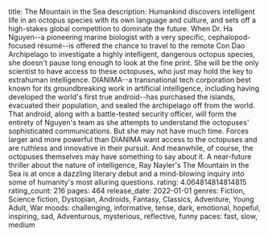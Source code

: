 title: The Mountain in the Sea
description: Humankind discovers intelligent life in an octopus species with its own language and culture, and sets off a high-stakes global competition to dominate the future. When Dr. Ha Nguyen--a pioneering marine biologist with a very specific, cephalopod-focused résumé--is offered the chance to travel to the remote Con Dao Archipelago to investigate a highly intelligent, dangerous octopus species, she doesn't pause long enough to look at the fine print. She will be the only scientist to have access to these octopuses, who just may hold the key to extrahuman intelligence. DIANIMA--a transnational tech corporation best known for its groundbreaking work in artificial intelligence, including having developed the world's first true android--has purchased the islands, evacuated their population, and sealed the archipelago off from the world. That android, along with a battle-tested security officer, will form the entirety of Nguyen's team as she attempts to understand the octopuses' sophisticated communications. But she may not have much time. Forces larger and more powerful than DIANIMA want access to the octopuses and are ruthless and innovative in their pursuit. And meanwhile, of course, the octopuses themselves may have something to say about it. A near-future thriller about the nature of intelligence, Ray Nayler's The Mountain in the Sea is at once a dazzling literary debut and a mind-blowing inquiry into some of humanity's most alluring questions.
rating: 4.064814814814815
rating_count: 216
pages: 464
release_date: 2022-01-01
genres: Fiction, Science fiction, Dystopian, Androids, Fantasy, Classics, Adventure, Young Adult, War
moods: challenging, informative, tense, dark, emotional, hopeful, inspiring, sad, Adventurous, mysterious, reflective, funny
paces: fast, slow, medium